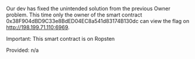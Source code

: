 Our dev has fixed the unintended solution from the previous Owner problem. This time only the owner of the smart contract 0x38F904dBD9C33e8BdED04EC8a541d83174B130dc can view the flag on http://198.199.71.110:6969.

Important: This smart contract is on Ropsten

Provided: n/a
